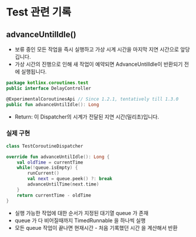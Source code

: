 # Test 관련 기록

## advanceUntilIdle()
- 보류 중인 모든 작업을 즉시 실행하고 가상 시계 시간을 마지막 지연 시간으로 앞당깁니다.
- 가상 시간의 진행으로 인해 새 작업이 예약되면 AdvanceUntilIdle이 반환되기 전에 실행됩니다.

```kotlin
package kotlinx.coroutines.test
public interface DelayController

@ExperimentalCoroutinesApi // Since 1.2.1, tentatively till 1.3.0
public fun advanceUntilIdle(): Long
```
- Return: 이 Dispatcher의 시계가 전달된 지연 시간(밀리초)입니다.

### 실제 구현
```kotlin
class TestCoroutineDispatcher

override fun advanceUntilIdle(): Long {
    val oldTime = currentTime
    while(!queue.isEmpty) {
        runCurrent()
        val next = queue.peek() ?: break
        advanceUntilTime(next.time)
    }
    return currentTime - oldTime
}
```

- 실행 가능한 작업에 대한 순서가 지정된 대기열 queue 가 존재
- queue 가 다 비어질때까지 TimedRunnable 을 하나씩 실행
- 모든 queue 작업이 끝나면 현재시간 - 처음 기록했던 시간 을 계산해서 반환